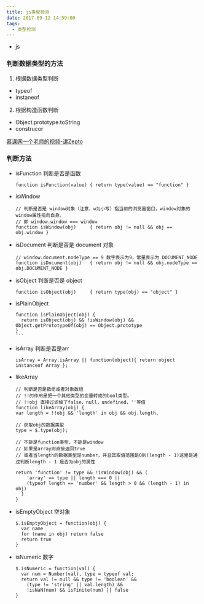 ```yaml
---
title: js类型检测
date: 2017-09-12 14:59:00
tags:
  - 类型检测
---
```

  - js


### 判断数据类型的方法

1. 根据数据类型判断
  - typeof
  - instaneof

2. 根据构造函数判断
  - Object.prototype.toString
  - construcor

[慕课网一个老师的视频-讲Zepto](http://www.imooc.com/course/comment/id/745?page=4)

### 判断方法

- isFunction 判断是否是函数
  ```
  function isFunction(value) { return type(value) == "function" }
  ```
- isWindow
  ```
  // 判断是否是 window对象（注意，w为小写）指当前的浏览器窗口，window对象的window属性指向自身。
  // 即 window.window === window
  function isWindow(obj)     { return obj != null && obj == obj.window }
  ```
- isDocument 判断是否是 document 对象
  ```
  // window.document.nodeType == 9 数字表示为9，常量表示为 DOCUMENT_NODE
  function isDocument(obj)   { return obj != null && obj.nodeType == obj.DOCUMENT_NODE }
  ```
- isObject 判断是否是 object
  ```
  function isObject(obj)     { return type(obj) == "object" }
  ```
- isPlainObject
  ````
  function isPlainObject(obj) {
    return isObject(obj) && !isWindow(obj) && Object.getPrototypeOf(obj) == Object.prototype
  }
  ```
- isArray 判断是否是arr
  ```
  isArray = Array.isArray || function(object){ return object instanceof Array };
  ```
- likeArray
  ```
  // 判断是否是数组或者对象数组
  // !!的作用是把一个其他类型的变量转成的bool类型。
  // !!obj 直接过滤掉了false，null，undefined，''等值
  function likeArray(obj) {
  var length = !!obj && 'length' in obj && obj.length,

  // 获取obj的数据类型
  type = $.type(obj);

  // 不能是function类型，不能是window
  // 如果是array则直接返回true
  // 或者当length的数据类型是number，并且其取值范围是0到(length - 1)这里是通过判断length - 1 是否为obj的属性

  return 'function' != type && !isWindow(obj) && (
      'array' == type || length === 0 ||
      (typeof length == 'number' && length > 0 && (length - 1) in obj)
    )
  }
  ```
- isEmptyObject 空对象
  ```
  $.isEmptyObject = function(obj) {
    var name
    for (name in obj) return false
    return true
  }
  ```
- isNumeric 数字
  ```
  $.isNumeric = function(val) {
    var num = Number(val), type = typeof val;
    return val != null && type != 'boolean' &&
      (type != 'string' || val.length) &&
      !isNaN(num) && isFinite(num) || false
  }
  ```